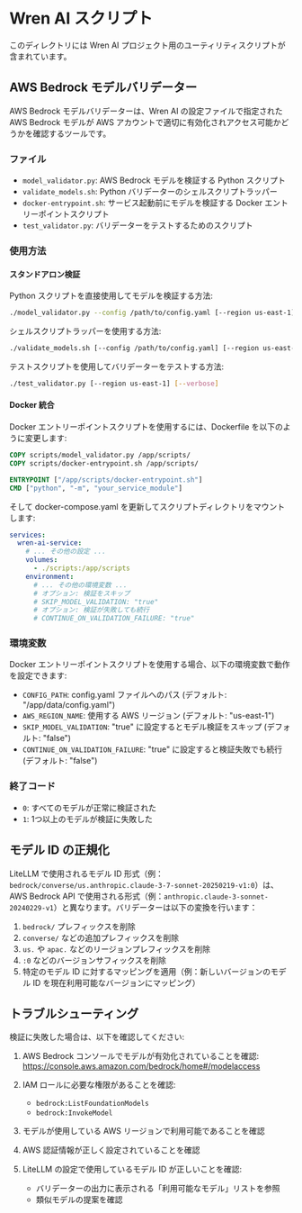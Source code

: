 # Wren AI スクリプト

このディレクトリには Wren AI プロジェクト用のユーティリティスクリプトが含まれています。

## AWS Bedrock モデルバリデーター

AWS Bedrock モデルバリデーターは、Wren AI の設定ファイルで指定された AWS Bedrock モデルが AWS アカウントで適切に有効化されアクセス可能かどうかを確認するツールです。

### ファイル

- `model_validator.py`: AWS Bedrock モデルを検証する Python スクリプト
- `validate_models.sh`: Python バリデーターのシェルスクリプトラッパー
- `docker-entrypoint.sh`: サービス起動前にモデルを検証する Docker エントリーポイントスクリプト
- `test_validator.py`: バリデーターをテストするためのスクリプト

### 使用方法

#### スタンドアロン検証

Python スクリプトを直接使用してモデルを検証する方法:

```bash
./model_validator.py --config /path/to/config.yaml [--region us-east-1] [--verbose]
```

シェルスクリプトラッパーを使用する方法:

```bash
./validate_models.sh [--config /path/to/config.yaml] [--region us-east-1] [--verbose]
```

テストスクリプトを使用してバリデーターをテストする方法:

```bash
./test_validator.py [--region us-east-1] [--verbose]
```

#### Docker 統合

Docker エントリーポイントスクリプトを使用するには、Dockerfile を以下のように変更します:

```dockerfile
COPY scripts/model_validator.py /app/scripts/
COPY scripts/docker-entrypoint.sh /app/scripts/

ENTRYPOINT ["/app/scripts/docker-entrypoint.sh"]
CMD ["python", "-m", "your_service_module"]
```

そして docker-compose.yaml を更新してスクリプトディレクトリをマウントします:

```yaml
services:
  wren-ai-service:
    # ... その他の設定 ...
    volumes:
      - ./scripts:/app/scripts
    environment:
      # ... その他の環境変数 ...
      # オプション: 検証をスキップ
      # SKIP_MODEL_VALIDATION: "true"
      # オプション: 検証が失敗しても続行
      # CONTINUE_ON_VALIDATION_FAILURE: "true"
```

### 環境変数

Docker エントリーポイントスクリプトを使用する場合、以下の環境変数で動作を設定できます:

- `CONFIG_PATH`: config.yaml ファイルへのパス (デフォルト: "/app/data/config.yaml")
- `AWS_REGION_NAME`: 使用する AWS リージョン (デフォルト: "us-east-1")
- `SKIP_MODEL_VALIDATION`: "true" に設定するとモデル検証をスキップ (デフォルト: "false")
- `CONTINUE_ON_VALIDATION_FAILURE`: "true" に設定すると検証失敗でも続行 (デフォルト: "false")

### 終了コード

- `0`: すべてのモデルが正常に検証された
- `1`: 1つ以上のモデルが検証に失敗した

## モデル ID の正規化

LiteLLM で使用されるモデル ID 形式（例：`bedrock/converse/us.anthropic.claude-3-7-sonnet-20250219-v1:0`）は、AWS Bedrock API で使用される形式（例：`anthropic.claude-3-sonnet-20240229-v1`）と異なります。バリデーターは以下の変換を行います：

1. `bedrock/` プレフィックスを削除
2. `converse/` などの追加プレフィックスを削除
3. `us.` や `apac.` などのリージョンプレフィックスを削除
4. `:0` などのバージョンサフィックスを削除
5. 特定のモデル ID に対するマッピングを適用（例：新しいバージョンのモデル ID を現在利用可能なバージョンにマッピング）

## トラブルシューティング

検証に失敗した場合は、以下を確認してください:

1. AWS Bedrock コンソールでモデルが有効化されていることを確認:
   https://console.aws.amazon.com/bedrock/home#/modelaccess

2. IAM ロールに必要な権限があることを確認:
   - `bedrock:ListFoundationModels`
   - `bedrock:InvokeModel`

3. モデルが使用している AWS リージョンで利用可能であることを確認

4. AWS 認証情報が正しく設定されていることを確認

5. LiteLLM の設定で使用しているモデル ID が正しいことを確認:
   - バリデーターの出力に表示される「利用可能なモデル」リストを参照
   - 類似モデルの提案を確認
